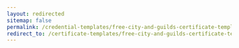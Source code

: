 ```yaml
---
layout: redirected
sitemap: false
permalink: /credential-templates/free-city-and-guilds-certificate-template
redirect_to: /certificate-templates/free-city-and-guilds-certificate-template
---
```

